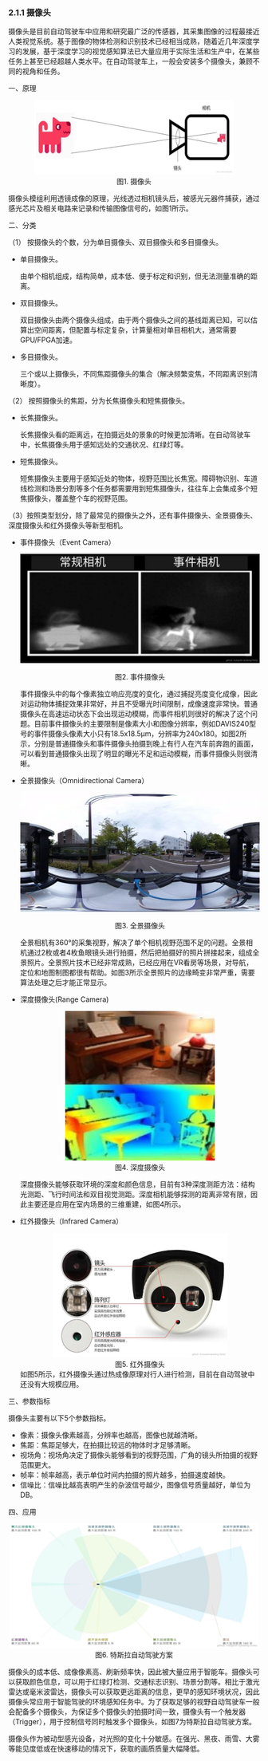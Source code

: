 ### 2.1.1 摄像头

摄像头是目前自动驾驶车中应用和研究最广泛的传感器，其采集图像的过程最接近人类视觉系统。基于图像的物体检测和识别技术已经相当成熟，随着近几年深度学习的发展，基于深度学习的视觉感知算法已大量应用于实际生活和生产中，在某些任务上甚至已经超越人类水平。在自动驾驶车上，一般会安装多个摄像头，兼顾不同的视角和任务。

一、原理
  <div align=center>
  <img src="./imgs/2.1.1.1.jpg" width="400" height="150"> 
  </div>
  <div align=center>图1. 摄像头 </div>

  摄像头模组利用透镜成像的原理，光线透过相机镜头后，被感光元器件捕获，通过感光芯片及相关电路来记录和传输图像信号的，如图1所示。

二、分类

（1） 按摄像头的个数，分为单目摄像头、双目摄像头和多目摄像头。

- 单目摄像头。

  由单个相机组成，结构简单，成本低、便于标定和识别，但无法测量准确的距离。

- 双目摄像头。

  双目摄像头由两个摄像头组成，由于两个摄像头之间的基线距离已知，可以估算出空间距离，但配置与标定复杂，计算量相对单目相机大，通常需要GPU/FPGA加速。

- 多目摄像头。
  
  三个或以上摄像头，不同焦距摄像头的集合（解决频繁变焦，不同距离识别清晰度）。

（2） 按照摄像头的焦距，分为长焦摄像头和短焦摄像头。

- 长焦摄像头。

  长焦摄像头看的距离远，在拍摄远处的景象的时候更加清晰。在自动驾驶车中，长焦摄像头用于感知远处的交通状况、红绿灯等。

- 短焦摄像头。

  短焦摄像头主要用于感知近处的物体，视野范围比长焦宽。障碍物识别、车道线检测和场景分割等多个任务都需要用到短焦摄像头，往往车上会集成多个短焦摄像头，覆盖整个车的视野范围。

（3）按照类型划分，除了最常见的摄像头之外，还有事件摄像头、全景摄像头、深度摄像头和红外摄像头等新型相机。

- 事件摄像头（Event Camera）

  ![](./imgs/2.1.1.2.jpg) <div align=center>图2. 事件摄像头 </div>

  事件摄像头中的每个像素独立响应亮度的变化，通过捕捉亮度变化成像，因此对运动物体捕捉效果非常好，并且不受曝光时间限制，成像速度非常快。普通摄像头在高速运动状态下会出现运动模糊，而事件相机则很好的解决了这个问题。目前事件摄像头的主要限制是像素大小和图像分辨率，例如DAVIS240型号的事件摄像头像素大小只有18.5x18.5µm，分辨率为240x180。如图2所示，分别是普通摄像头和事件摄像头拍摄到晚上有行人在汽车前奔跑的画面，可以看到普通摄像头出现了明显的曝光不足和运动模糊，而事件摄像头则很清晰。

- 全景摄像头（Omnidirectional Camera）

  ![](./imgs/2.1.1.3.jpg) <div align=center>图3. 全景摄像头 </div>

  全景相机有360°的采集视野，解决了单个相机视野范围不足的问题。全景相机通过2枚或者4枚鱼眼镜头进行拍摄，然后把拍摄好的照片拼接起来，组成全景照片。全景照片技术已经非常成熟，已经应用在VR看房等场景，对导航，定位和地图制图都很有帮助。如图3所示全景照片的边缘畸变非常严重，需要算法处理之后才能正常显示。

- 深度摄像头(Range Camera)

  <div align=center>
  <img src="./imgs/2.1.1.4.jpg" width="300" height="300"> 
  </div>
  <div align=center>图4. 深度摄像头 </div>

  深度摄像头能够获取环境的深度和颜色信息，目前有3种深度测距方法：结构光测距、飞行时间法和双目视觉测距。深度相机能够探测的距离非常有限，因此主要还是应用在室内场景的三维重建，如图4所示。

- 红外摄像头（Infrared Camera）
  <div align=center>
  <img src="./imgs/2.1.1.5.jpg" width="350" height="250"> 
  </div>
  <div align=center>图5. 红外摄像头 </div>
  如图5所示，红外摄像头通过热成像原理对行人进行检测，目前在自动驾驶中还没有大规模应用。

三、参数指标

  摄像头主要有以下5个参数指标。
  - 像素：摄像头像素越高，分辨率也越高，图像也就越清晰。
  - 焦距：焦距足够大，在拍摄比较远的物体时才足够清晰。
  - 视场角：视场角决定了摄像头能够看到的视野范围，广角的镜头所拍摄的视野范围更大。
  - 帧率：帧率越高，表示单位时间内拍摄的照片越多，拍摄速度越快。
  - 信噪比：信噪比越高表明产生的杂波信号越少，图像信号质量越好，单位为DB。

四、应用
  <div align=center>
  <img src="./imgs/2.1.1.6.jpg" width="500" height="250"> 
  </div>
  <div align=center>图6. 特斯拉自动驾驶方案 </div>

  摄像头的成本低、成像像素高、刷新频率快，因此被大量应用于智能车。摄像头可以获取颜色信息，可以用于红绿灯检测、交通标志识别、场景分割等。相比于激光雷达或毫米波雷达，摄像头可以获取更远距离的信息，更早的感知环境状况，因此摄像头常应用于智能驾驶的环境感知任务中。为了获取足够的视野自动驾驶车一般会配备多个摄像头，为保证多个摄像头的拍摄时间一致，摄像头有一个触发器（Trigger），用于控制信号同时触发多个摄像头，如图7为特斯拉自动驾驶方案。

  摄像头作为被动型感光设备，对光照的变化十分敏感。在强光、黑夜、雨雪、大雾等能见度低或在快速移动的情况下，获取的画质质量大幅降低。


